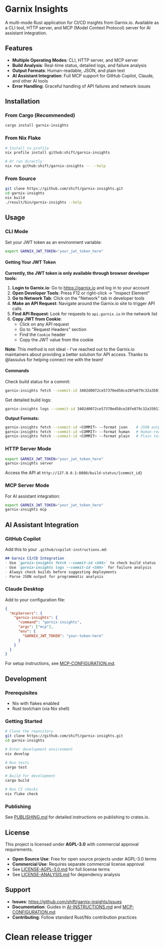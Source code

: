 # Garnix Insights

A multi-mode Rust application for CI/CD insights from Garnix.io. Available as a CLI tool, HTTP server, and MCP (Model Context Protocol) server for AI assistant integration.

## Features

- **Multiple Operating Modes**: CLI, HTTP server, and MCP server
- **Build Analysis**: Real-time status, detailed logs, and failure analysis
- **Output Formats**: Human-readable, JSON, and plain text
- **AI Assistant Integration**: Full MCP support for GitHub Copilot, Claude, and other AI tools
- **Error Handling**: Graceful handling of API failures and network issues

## Installation

### From Cargo (Recommended)

```bash
cargo install garnix-insights
```

### From Nix Flake

```bash
# Install to profile
nix profile install github:shift/garnix-insights

# Or run directly
nix run github:shift/garnix-insights -- --help
```

### From Source

```bash
git clone https://github.com/shift/garnix-insights.git
cd garnix-insights
nix build
./result/bin/garnix-insights --help
```

## Usage

### CLI Mode

Set your JWT token as an environment variable:

```bash
export GARNIX_JWT_TOKEN="your_jwt_token_here"
```

#### Getting Your JWT Token

**Currently, the JWT token is only available through browser developer tools:**

1. **Login to Garnix.io**: Go to https://garnix.io and log in to your account
2. **Open Developer Tools**: Press F12 or right-click → "Inspect Element"
3. **Go to Network Tab**: Click on the "Network" tab in developer tools
4. **Make an API Request**: Navigate around the Garnix.io site to trigger API calls
5. **Find API Request**: Look for requests to `api.garnix.io` in the network list
6. **Copy JWT from Cookie**: 
   - Click on any API request
   - Go to "Request Headers" section
   - Find the `Cookie` header
   - Copy the JWT value from the cookie

**Note**: This method is not ideal - I've reached out to the Garnix.io maintainers about providing a better solution for API access. Thanks to @lassulus for helping connect me with the team!

#### Commands

Check build status for a commit:

```bash
garnix-insights fetch --commit-id 3402d0072ce57370ed58ce28fe879c32a3501392
```

Get detailed build logs:

```bash
garnix-insights logs --commit-id 3402d0072ce57370ed58ce28fe879c32a3501392
```

**Output Formats:**

```bash
garnix-insights fetch --commit-id <COMMIT> --format json    # JSON output
garnix-insights fetch --commit-id <COMMIT> --format human   # Human-readable (default)
garnix-insights fetch --commit-id <COMMIT> --format plain   # Plain text
```

### HTTP Server Mode

```bash
export GARNIX_JWT_TOKEN="your_jwt_token_here"
garnix-insights server
```

Access the API at `http://127.0.0.1:8080/build-status/{commit_id}`

### MCP Server Mode

For AI assistant integration:

```bash
export GARNIX_JWT_TOKEN="your_jwt_token_here"
garnix-insights mcp
```

## AI Assistant Integration

### GitHub Copilot

Add this to your `.github/copilot-instructions.md`:

```markdown
## Garnix CI/CD Integration
- Use `garnix-insights fetch --commit-id <SHA>` to check build status
- Use `garnix-insights logs --commit-id <SHA>` for failure analysis  
- Always check builds before suggesting deployments
- Parse JSON output for programmatic analysis
```

### Claude Desktop

Add to your configuration file:

```json
{
  "mcpServers": {
    "garnix-insights": {
      "command": "garnix-insights",
      "args": ["mcp"],
      "env": {
        "GARNIX_JWT_TOKEN": "your-token-here"
      }
    }
  }
}
```

For setup instructions, see [MCP-CONFIGURATION.md](MCP-CONFIGURATION.md).

## Development

### Prerequisites

- Nix with flakes enabled
- Rust toolchain (via Nix shell)

### Getting Started

```bash
# Clone the repository
git clone https://github.com/shift/garnix-insights.git
cd garnix-insights

# Enter development environment
nix develop

# Run tests
cargo test

# Build for development  
cargo build

# Run CI checks
nix flake check
```

### Publishing

See [PUBLISHING.md](PUBLISHING.md) for detailed instructions on publishing to crates.io.

## License

This project is licensed under **AGPL-3.0** with commercial approval requirements.

- **Open Source Use**: Free for open source projects under AGPL-3.0 terms
- **Commercial Use**: Requires separate commercial license approval
- See [LICENSE-AGPL-3.0.md](LICENSE-AGPL-3.0.md) for full license terms
- See [LICENSE-ANALYSIS.md](LICENSE-ANALYSIS.md) for dependency analysis

## Support

- **Issues**: https://github.com/shift/garnix-insights/issues
- **Documentation**: Guides in [AI-INSTRUCTIONS.md](AI-INSTRUCTIONS.md) and [MCP-CONFIGURATION.md](MCP-CONFIGURATION.md)
- **Contributing**: Follow standard Rust/Nix contribution practices
# Clean release trigger
